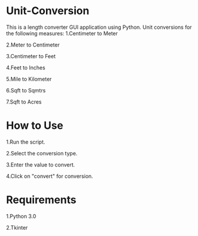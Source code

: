 # Unit-Conversion
This is a length converter GUI application using Python.
Unit conversions for the following measures:
1.Centimeter to Meter

2.Meter to Centimeter

3.Centimeter to Feet

4.Feet to Inches

5.Mile to Kilometer

6.Sqft to Sqmtrs

7.Sqft to Acres

# How to Use
1.Run the script.

2.Select the conversion type.

3.Enter the value to convert.

4.Click on "convert" for conversion.

# Requirements
1.Python 3.0

2.Tkinter
